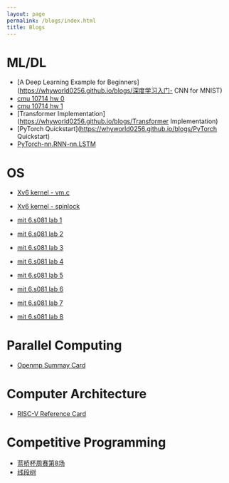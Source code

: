 ```yaml
---
layout: page
permalink: /blogs/index.html
title: Blogs
---
```


# ML/DL

- [A Deep Learning Example for Beginners](https://whyworld0256.github.io/blogs/深度学习入门- CNN for MNIST) <br>
- [cmu 10714 hw 0](https://whyworld0256.github.io/blogs/cmu10714-hw-0)
- [cmu 10714 hw 1](https://whyworld0256.github.io/blogs/cmu10714-hw-1)
- [Transformer Implementation](https://whyworld0256.github.io/blogs/Transformer Implementation)
- [PyTorch Quickstart](https://whyworld0256.github.io/blogs/PyTorch Quickstart)
- [PyTorch-nn.RNN-nn.LSTM](https://whyworld0256.github.io/blogs/PyTorch-nn.RNN-nn.LSTM])

# OS

- [Xv6 kernel - vm.c](https://whyworld0256.github.io/blogs/xv6源码解读-vm.c)<br>

- [Xv6 kernel - spinlock](https://whyworld0256.github.io/blogs/spinlock)<br>

- [mit 6.s081 lab 1](https://whyworld0256.github.io/blogs/mit-6.s081-lab-1)<br>

- [mit 6.s081 lab 2](https://whyworld0256.github.io/blogs/mit-6.s081-lab-2)<br>

- [mit 6.s081 lab 3](https://whyworld0256.github.io/blogs/mit-6.s081-lab-3)<br>

- [mit 6.s081 lab 4](https://whyworld0256.github.io/blogs/mit-6.s081-lab-4)<br>

- [mit 6.s081 lab 5](https://whyworld0256.github.io/blogs/mit-6.s081-lab-5)<br>

- [mit 6.s081 lab 6](https://whyworld0256.github.io/blogs/mit-6.s081-lab-6)<br>

- [mit 6.s081 lab 7](https://whyworld0256.github.io/blogs/mit-6.s081-lab-7)<br>

- [mit 6.s081 lab 8](https://whyworld0256.github.io/blogs/mit-6.s081-lab-8)<br>

# Parallel Computing

- [Openmp Summay Card](https://whyworld0256.github.io/file/OpenMP3.0-SummarySpec.pdf)

# Computer Architecture

- [RISC-V Reference Card](https://whyworld0256.github.io/file/reference-card.pdf)

# Competitive Programming

- [蓝桥杯周赛第8场](https://whyworld0256.github.io/blogs/蓝桥周赛第8场) <br>
- [线段树](https://whyworld0256.github.io/blogs/线段树)
